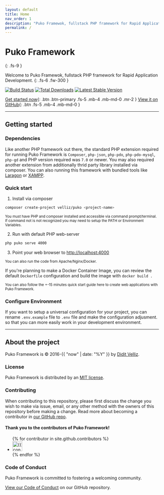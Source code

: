 ```yaml
---
layout: default
title: Home
nav_order: 1
description: "Puko Framewok, fullstack PHP framework for Rapid Application Development."
permalink: /
---
```


# Puko Framework
{: .fs-9 }

Welcome to Puko Framewok, fullstack PHP framework for Rapid Application Development.
{: .fs-6 .fw-300 }

[![Build Status](https://travis-ci.org/Velliz/pukoframework.svg?branch=master)](https://travis-ci.org/Velliz/pukoframework)
[![Total Downloads](https://poser.pugx.org/puko/framework/downloads)](https://packagist.org/packages/puko/framework)
[![Latest Stable Version](https://poser.pugx.org/puko/framework/v/stable)](https://packagist.org/packages/puko/framework)

[Get started now](#getting-started){: .btn .btn-primary .fs-5 .mb-4 .mb-md-0 .mr-2 } [View it on GitHub](https://github.com/Velliz/puko){: .btn .fs-5 .mb-4 .mb-md-0 }

---

## Getting started

### Dependencies

Like another PHP framework out there, the standard PHP extension required for running Puko Framework is `Composer`, `php-json`, `php-pdo`, `php-pdo-mysql`, `php-gd` and PHP version required was `7.0` or newer. You may also required another extension from additionally thrid party library installed via composer. You can also running this framework with bundled tools like [Laragon](https://laragon.org/download/index.html) or [XAMPP](https://www.apachefriends.org/download.html).

### Quick start

1. Install via composer
```bash
composer create-project velliz/puko <project-name>
```
<small>You must have PHP and composer installed and accessible via command prompt/terminal. If command not is not recognized you may need to setup the PATH or Environment Variables.</small>

2. Run with default PHP web-server
```bash
php puko serve 4000
```

3. Point your web browser to [http://localhost:4000](http://localhost:4000)

<small>You can also run the code from Apache/Nginx/Docker.</small>

If you're planning to make a Docker Container Image, you can review the default `Dockerfile` configuration and build the image with `docker build .` 

<small>You can also follow the +-15 minutes quick start guide here to create web applications with Puko Framework.</small>

### Configure Environment

If you want to setup a universal configuration for your project, you can rename `.env.example` file to `.env` file and make the configuration adjusment. so that you can more easily work in your development environment.

---

## About the project

Puko Framework is &copy; 2016-{{ "now" | date: "%Y" }} by [Didit Velliz](https://velliz.github.io).

### License

Puko Framework is distributed by an [MIT license](https://github.com/pukoframework/pukoframework.github.io/tree/master/LICENSE.txt).

### Contributing

When contributing to this repository, please first discuss the change you wish to make via issue,
email, or any other method with the owners of this repository before making a change. Read more about becoming a contributor in [our GitHub repo](https://github.com/pukoframework/pukoframework.github.io#contributing).

#### Thank you to the contributors of Puko Framework!

<ul class="list-style-none">
{% for contributor in site.github.contributors %}
  <li class="d-inline-block mr-1">
     <a href="{{ contributor.html_url }}"><img src="{{ contributor.avatar_url }}" width="32" height="32" alt="{{ contributor.login }}"/></a>
  </li>
{% endfor %}
</ul>

### Code of Conduct

Puko Framework is committed to fostering a welcoming community.

[View our Code of Conduct](https://github.com/pukoframework/pukoframework.github.io/tree/master/CODE_OF_CONDUCT.md) on our GitHub repository.
